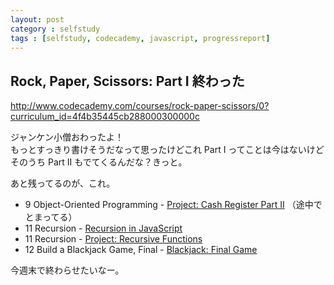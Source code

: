 ```yaml
---
layout: post
category : selfstudy
tags : [selfstudy, codecademy, javascript, progressreport]
---
```

## Rock, Paper, Scissors: Part I 終わった

http://www.codecademy.com/courses/rock-paper-scissors/0?curriculum_id=4f4b35445cb288000300000c

ジャンケン小僧おわったよ！  
もっとすっきり書けそうだなって思ったけどこれ Part I ってことは今はないけどそのうち Part II もでてくるんだな？きっと。  

あと残ってるのが、これ。
* 9 Object-Oriented Programming - [Project: Cash Register Part II](http://www.codecademy.com/courses/cash-register-mark-ii?curriculum_id=4f4b35445cb288000300000c) （途中でとまってる） 
* 11 Recursion - [Recursion in JavaScript](http://www.codecademy.com/courses/javascript-lesson-205?curriculum_id=4f4b35445cb288000300000c) 
* 11 Recursion - [Project: Recursive Functions](http://www.codecademy.com/courses/javascript-lesson-149/0?curriculum_id=4f4b35445cb288000300000c)  
* 12 Build a Blackjack Game, Final - [Blackjack: Final Game](http://www.codecademy.com/courses/blackjack-part-3?curriculum_id=4f4b35445cb288000300000c) 

今週末で終わらせたいなー。